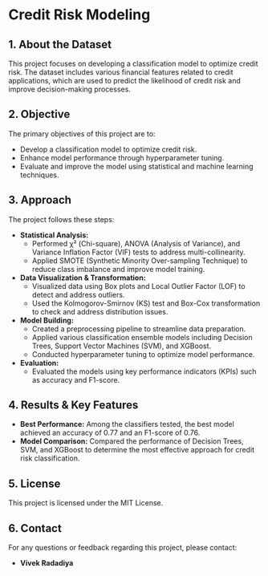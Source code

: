 # Credit Risk Modeling

## 1. About the Dataset
This project focuses on developing a classification model to optimize credit risk. The dataset includes various financial features related to credit applications, which are used to predict the likelihood of credit risk and improve decision-making processes.

## 2. Objective
The primary objectives of this project are to:
- Develop a classification model to optimize credit risk.
- Enhance model performance through hyperparameter tuning.
- Evaluate and improve the model using statistical and machine learning techniques.

## 3. Approach
The project follows these steps:
- **Statistical Analysis:**
  - Performed χ² (Chi-square), ANOVA (Analysis of Variance), and Variance Inflation Factor (VIF) tests to address multi-collinearity.
  - Applied SMOTE (Synthetic Minority Over-sampling Technique) to reduce class imbalance and improve model training.
- **Data Visualization & Transformation:**
  - Visualized data using Box plots and Local Outlier Factor (LOF) to detect and address outliers.
  - Used the Kolmogorov-Smirnov (KS) test and Box-Cox transformation to check and address distribution issues.
- **Model Building:**
  - Created a preprocessing pipeline to streamline data preparation.
  - Applied various classification ensemble models including Decision Trees, Support Vector Machines (SVM), and XGBoost.
  - Conducted hyperparameter tuning to optimize model performance.
- **Evaluation:**
  - Evaluated the models using key performance indicators (KPIs) such as accuracy and F1-score.

## 4. Results & Key Features
- **Best Performance:** Among the classifiers tested, the best model achieved an accuracy of 0.77 and an F1-score of 0.76.
- **Model Comparison:** Compared the performance of Decision Trees, SVM, and XGBoost to determine the most effective approach for credit risk classification.

## 5. License
This project is licensed under the MIT License.

## 6. Contact
For any questions or feedback regarding this project, please contact:
- **Vivek Radadiya**
